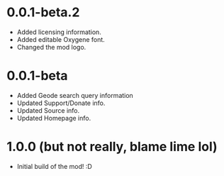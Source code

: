 # 0.0.1-beta.2
- Added licensing information.
- Added editable Oxygene font.
- Changed the mod logo.
# 0.0.1-beta
- Added Geode search query information
- Updated Support/Donate info.
- Updated Source info.
- Updated Homepage info.
# 1.0.0 (but not really, blame lime lol)
- Initial build of the mod! :D